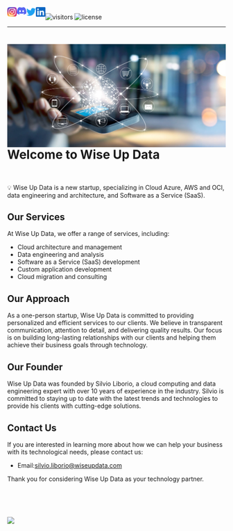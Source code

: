 <a href="https://github.com/wiseupdata/microsoft-data-engineering">
  <img align="left" alt="Wise Up Data's Instagram" width="22px" src="https://raw.githubusercontent.com/wiseupdata/wiseupdata/main/assets/instagram.png" />   
</a> 
<a href="https://github.com/wiseupdata/microsoft-data-engineering">
  <img align="left" alt="wise Up Data's Discord" width="22px" src="https://github.com/wiseupdata/wiseupdata/blob/main/assets/discord.png" />
</a>
<a href="https://github.com/wiseupdata/microsoft-data-engineering">
  <img align="left" alt="wise Up Data | Twitter" width="22px" src="https://github.com/wiseupdata/wiseupdata/blob/main/assets/twitter.svg" />
</a>
<a href="https://github.com/wiseupdata/microsoft-data-engineering">
  <img align="left" alt="wise Up Data's LinkedIN" width="22px" src="https://raw.githubusercontent.com/wiseupdata/wiseupdata/200536ac97c85161cdfea6de4fc9b271ba197c2d/assets/linkedin.svg" />
</a>

![visitors](https://visitor-badge.glitch.me/badge?page_id=wiseupdata.wiseupdatag&left_color=green&right_color=black) 
![license](https://img.shields.io/github/license/wiseupdata/wiseupdata?style=plastic)

---

<a name="readme-top"></a>

<h1>
<img align="left" alt="DP-203" src="assets/high-tech_1500282632.jpg" width="800" />

<br>
<br>


# Welcome to Wise Up Data
</h1>

<br>


💡 Wise Up Data is a new startup, specializing in Cloud Azure, AWS and OCI, data engineering and architecture, and Software as a Service (SaaS).

## Our Services

At Wise Up Data, we offer a range of services, including:

* Cloud architecture and management
* Data engineering and analysis
* Software as a Service (SaaS) development
* Custom application development
* Cloud migration and consulting

## Our Approach

As a one-person startup, Wise Up Data is committed to providing personalized and efficient services to our clients. We believe in transparent communication, attention to detail, and delivering quality results. Our focus is on building long-lasting relationships with our clients and helping them achieve their business goals through technology.

## Our Founder

Wise Up Data was founded by Silvio Liborio, a cloud computing and data engineering expert with over 10 years of experience in the industry. Silvio is committed to staying up to date with the latest trends and technologies to provide his clients with cutting-edge solutions.

## Contact Us

If you are interested in learning more about how we can help your business with its technological needs, please contact us:

* Email:[silvio.liborio@wiseupdata.com](mailto:silvio.liborio@wiseupdata.com)

Thank you for considering Wise Up Data as your technology partner.

<br>
<br>
<br>

![](assets/welcome.gif)